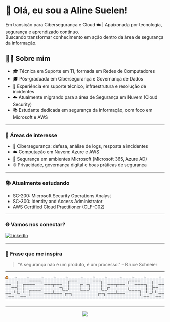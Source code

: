 # 💜 Olá, eu sou a Aline Suelen!
<p align="left">
  Em transição para Cibersegurança e Cloud ☁️ | Apaixonada por tecnologia, segurança e aprendizado contínuo.<br>
  Buscando transformar conhecimento em ação dentro da área de segurança da informação.
</p>

## 👩‍💻 Sobre mim

- 🎓 Técnica em Suporte em TI, formada em Redes de Computadores  
- 🎓 Pós-graduada em Cibersegurança e Governança de Dados  
- 💼 Experiência em suporte técnico, infraestrutura e resolução de incidentes  
- ☁️ Atualmente migrando para a área de Segurança em Nuvem (Cloud Security)  
- 📚 Estudante dedicada em segurança da informação, com foco em Microsoft e AWS

---

### 🌱 Áreas de interesse

- 🔐 Cibersegurança: defesa, análise de logs, resposta a incidentes  
- ☁️ Computação em Nuvem: Azure e AWS  
- 🧩 Segurança em ambientes Microsoft (Microsoft 365, Azure AD)  
- 🌐 Privacidade, governança digital e boas práticas de segurança

---

### 📚 Atualmente estudando

- SC-200: Microsoft Security Operations Analyst  
- SC-300: Identity and Access Administrator  
- AWS Certified Cloud Practitioner (CLF-C02)  

---

### 🌐 Vamos nos conectar?

<p align="left">
  <a href="https://www.linkedin.com/in/aline-ssilva/" title="LinkedIn">
    <img src="https://img.shields.io/badge/-Linkedin-0e76a8?style=flat-square&logo=Linkedin&logoColor=white" alt="LinkedIn"/>
  </a>
</p>

---

### 🌟 Frase que me inspira

> "A segurança não é um produto, é um processo." – Bruce Schneier

---

<picture>
  <source media="(prefers-color-scheme: dark)" srcset="https://raw.githubusercontent.com/eduardavieira-dev/eduardavieira-dev/output/pacman-contribution-graph-dark.svg">
  <source media="(prefers-color-scheme: light)" srcset="https://raw.githubusercontent.com/eduardavieira-dev/eduardavieira-dev/output/pacman-contribution-graph.svg">
  <img alt="pacman contribution graph" src="https://raw.githubusercontent.com/eduardavieira-dev/eduardavieira-dev/output/pacman-contribution-graph.svg">
</picture>

---


<div align="center">
  <img src="https://visitor-badge.laobi.icu/badge?page_id=aline-ssilva.aline-ssilva&left_color=darkviolet&right_color=orchid" width="80" />
</div>
